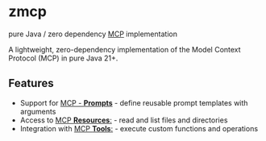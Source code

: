 # zmcp
pure Java / zero dependency [MCP](https://modelcontextprotocol.io) implementation

A lightweight, zero-dependency implementation of the Model Context Protocol (MCP) in pure Java 21+.

## Features

- Support for [MCP - **Prompts**](https://modelcontextprotocol.io/specification/2025-06-18/server/prompts) - define reusable prompt templates with arguments
- Access to [MCP **Resources**:](https://modelcontextprotocol.io/specification/2025-06-18/server/resources) - read and list files and directories
- Integration with [MCP **Tools**:](https://modelcontextprotocol.io/specification/2025-06-18/server/tools) - execute custom functions and operations